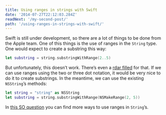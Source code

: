 ```yaml
---
title: Using ranges in strings with Swift
date: '2014-07-27T22:12:03.284Z'
readNext: '/my-second-post/'
path: '/using-ranges-in-strings-with-swift/'
---
```


Swift is still under development, so there are a lot of things to be done from the Apple team. One of this things is the use of ranges in the `String` type. One would expect to create a substring this way:

```swift
let substring = string.substringWithRange(2..5)
```

But unfortunately, this doesn’t work. There’s even a [rdar filled](http://openradar.appspot.com/radar?id=6373877630369792) for that. If we can use ranges using the two or three dot notation, it would be very nice to do it to create substrings. In the meantime, we can use the existing `NSString`’s methods:

```swift
let string = "string" as NSString
let substring = string.substringWithRange(NSMakeRange(2, 5))
```

In [this SO question](http://stackoverflow.com/questions/24044851/how-do-you-use-string-substringwithrange-or-how-do-ranges-work-in-swift) you can find more ways to use ranges in `String`’s.
